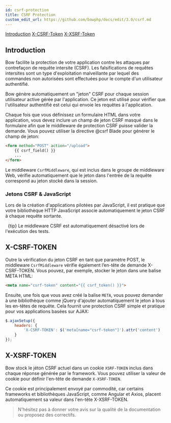 ```yaml
---
id: csrf-protection
title: CSRF Protection
custom_edit_url: https://github.com/bowphp/docs/edit/3.0/csrf.md
---
```


[Introduction](#introduction)
[X-CSRF-Token](#x-csrf-token)
[X-XSRF-Token](#x-xsrf-token)

## Introduction

Bow facilite la protection de votre application contre les attaques par contrefaçon de requête intersite (CSRF). Les falsifications de requêtes intersites sont un type d'exploitation malveillante par lequel des commandes non autorisées sont effectuées pour le compte d'un utilisateur authentifié.

Bow génère automatiquement un "jeton" CSRF pour chaque session utilisateur active gérée par l'application. Ce jeton est utilisé pour vérifier que l'utilisateur authentifié est celui qui envoie les requêtes à l'application.

Chaque fois que vous définissez un formulaire HTML dans votre application, vous devez inclure un champ de jeton CSRF masqué dans le formulaire afin que le middleware de protection CSRF puisse valider la demande. Vous pouvez utiliser la directive @csrf Blade pour générer le champ de jeton:

```html
<form method="POST" action="/upload">
    {{ csrf_field() }}
    ...
</form>
```

Le middleware `CsrfMiddleware`, qui est inclus dans le groupe de middleware Web, vérifie automatiquement que le jeton dans l'entrée de la requête correspond au jeton stocké dans la session.

### Jetons CSRF & JavaScript

Lors de la création d'applications pilotées par JavaScript, il est pratique que votre bibliothèque HTTP JavaScript associe automatiquement le jeton CSRF à chaque requête sortante.

  {tip} Le middleware CSRF est automatiquement désactivé lors de l'exécution des tests.

## X-CSRF-TOKEN

Outre la vérification du jeton CSRF en tant que paramètre POST, le middleware `CsrfMiddleware` vérifie également l’en-tête de demande X-CSRF-TOKEN. Vous pouvez, par exemple, stocker le jeton dans une balise META HTML:

```html
<meta name="csrf-token" content="{{ csrf_token() }}">
```

Ensuite, une fois que vous avez créé la balise `META`, vous pouvez demander à une bibliothèque comme jQuery d'ajouter automatiquement le jeton à tous les en-têtes de requête. Cela fournit une protection CSRF simple et pratique pour vos applications basées sur AJAX:

```js
$.ajaxSetup({
    headers: {
        'X-CSRF-TOKEN': $('meta[name="csrf-token"]').attr('content')
    }
});
```

## X-XSRF-TOKEN

Bow stock le jéton CSRF actuel dans un cookie `XSRF-TOKEN` inclus dans chaque réponse générée par le framework. Vous pouvez utiliser la valeur de cookie pour définir l'en-tête de demande `X-XSRF-TOKEN`.

Ce cookie est principalement envoyé par commodité, car certains frameworks et bibliothèques JavaScript, comme Angular et Axios, placent automatiquement sa valeur dans l'en-tête X-XSRF-TOKEN.

> N'hésitez pas à donner votre avis sur la qualité de la documentation ou proposez des correctifs.